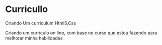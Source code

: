 # Curricullo

Criando Um curriculum Html5,Css

Criando um currículo on line, com base no curso que estou fazendo para melhorar minha habilidades
